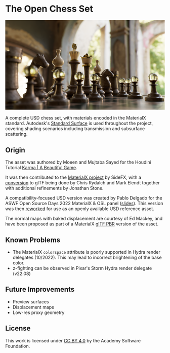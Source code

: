 
# The Open Chess Set

![The Open Chess Set, rendered in Arnold for Maya](teaser.png)

A complete USD chess set, with materials encoded in the MaterialX standard. Autodesk's [Standard Surface](https://autodesk.github.io/standard-surface/) is used throughout the project, covering shading scenarios including transmission and subsurface scattering.


## Origin

The asset was authored by Moeen and Mujtaba Sayed for the Houdini Tutorial [Karma | A Beautiful Game](https://www.sidefx.com/tutorials/karma-a-beautiful-game/).

It was then contributed to the [MaterialX project](https://github.com/AcademySoftwareFoundation/MaterialX) by SideFX, with a [conversion](https://github.com/AcademySoftwareFoundation/MaterialX/pull/982) to glTF being done by Chris Rydalch and Mark Elendt together with additional refinements by Jonathan Stone.

A compatibility-focused USD version was created by Pablo Delgado for the ASWF Open Source Days 2022 MaterialX & OSL panel ([slides](https://materialx.org/assets/ASWF_OSD2022_MaterialX_OSL_Final.pdf)). This version was then [reworked](https://github.com/usd-wg/assets/pull/24) for use as an openly available USD reference asset.

The normal maps with baked displacement are courtesy of Ed Mackey, and have been proposed as part of a MaterialX [glTF PBR](https://github.com/AcademySoftwareFoundation/MaterialX/pull/1098) version of the asset.

## Known Problems

- The MaterialX `colorspace` attribute is poorly supported in Hydra render delegates (10/2022). This may lead to incorrect brightening of the base color.
- z-fighting can be observed in Pixar's Storm Hydra render delegate (v22.08)


## Future Improvements

- Preview surfaces
- Displacement maps
- Low-res proxy geometry


## License

This work is licensed under [CC BY 4.0](https://creativecommons.org/licenses/by/4.0/) by the Academy Software Foundation.
